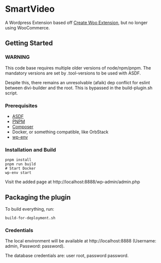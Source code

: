 # SmartVideo

A Wordpress Extension based off [Create Woo Extension](https://github.com/woocommerce/woocommerce/blob/trunk/packages/js/create-woo-extension/README.md), but no longer using WooCommerce.

## Getting Started

### WARNING

This code base requires multiple older versions of node/npm/pnpm. The mandatory versions are set by .tool-versions
to be used with ASDF.

Despite this, there remains an unresolvable (afaik) dep conflict for eslint between divi-builder and the root.
This is bypassed in the build-plugin.sh script.

### Prerequisites

-   [ASDF](https://asdf-vm.com/)
-   [PNPM](https://pnpm.io/)
-   [Composer](https://getcomposer.org/download/)
-   Docker, or something compatible, like OrbStack
-   [wp-env](https://developer.wordpress.org/block-editor/reference-guides/packages/packages-env/)

### Installation and Build

```
pnpm install
pnpm run build
# Start Docker
wp-env start
```

Visit the added page at http://localhost:8888/wp-admin/admin.php

## Packaging the plugin

To build everything, run:

```
build-for-deployment.sh
```


### Credentials

The local environment will be available at http://localhost:8888 (Username: admin, Password: password).

The database credentials are: user root, password password. 

